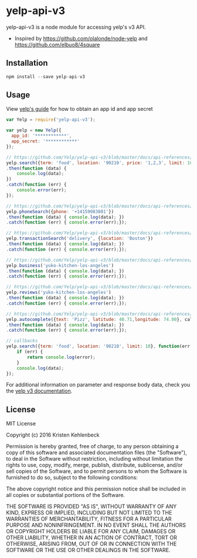 # yelp-api-v3

yelp-api-v3 is a node module for accessing yelp's v3 API.
  - Inspired by https://github.com/olalonde/node-yelp and https://github.com/elbuo8/4square

## Installation
```javascript
npm install --save yelp-api-v3
```

## Usage
View [yelp's guide](https://github.com/Yelp/yelp-api-v3/blob/master/docs/tutorials/get-start-yelp-api-v3.md) for how to obtain an app id and app secret

```javascript
var Yelp = require('yelp-api-v3');

var yelp = new Yelp({
  app_id: '************',
  app_secret: '************'
});

// https://github.com/Yelp/yelp-api-v3/blob/master/docs/api-references/businesses-search.md
yelp.search({term: 'food', location: '90210', price: '1,2,3', limit: 10})
.then(function (data) {
    console.log(data);
})
.catch(function (err) {
    console.error(err);
});

// https://github.com/Yelp/yelp-api-v3/blob/master/docs/api-references/businesses-search-phone.md
yelp.phoneSearch({phone: '+14159083801'})
.then(function (data) { console.log(data); })
.catch(function (err) { console.error(err);});

// https://github.com/Yelp/yelp-api-v3/blob/master/docs/api-references/transactions-search.md
yelp.transactionSearch('delivery', {location: 'Boston'})
.then(function (data) { console.log(data); })
.catch(function (err) { console.error(err);});

// https://github.com/Yelp/yelp-api-v3/blob/master/docs/api-references/businesses-id.md
yelp.business('yuko-kitchen-los-angeles')
.then(function (data) { console.log(data); })
.catch(function (err) { console.error(err);});

// https://github.com/Yelp/yelp-api-v3/blob/master/docs/api-references/businesses-id-reviews.md
yelp.reviews('yuko-kitchen-los-angeles')
.then(function (data) { console.log(data); })
.catch(function (err) { console.error(err);});

// https://github.com/Yelp/yelp-api-v3/blob/master/docs/api-references/autocomplete.md
yelp.autocomplete({text: 'Pizz', latitude: 40.71,longitude: 74.00}, callback)
.then(function (data) { console.log(data); })
.catch(function (err) { console.error(err);});

// callbacks
yelp.search({term: 'food', location: '90210', limit: 10}, function(err, data) {
    if (err) {
        return console.log(error);
    }
    console.log(data);
});
```
For additional information on parameter and response body data, check you the [yelp v3 documentation](https://github.com/Yelp/yelp-api-v3).

## License
MIT License

Copyright (c) 2016 Kristen Kehlenbeck

Permission is hereby granted, free of charge, to any person obtaining a copy
of this software and associated documentation files (the "Software"), to deal
in the Software without restriction, including without limitation the rights
to use, copy, modify, merge, publish, distribute, sublicense, and/or sell
copies of the Software, and to permit persons to whom the Software is
furnished to do so, subject to the following conditions:

The above copyright notice and this permission notice shall be included in all
copies or substantial portions of the Software.

THE SOFTWARE IS PROVIDED "AS IS", WITHOUT WARRANTY OF ANY KIND, EXPRESS OR
IMPLIED, INCLUDING BUT NOT LIMITED TO THE WARRANTIES OF MERCHANTABILITY,
FITNESS FOR A PARTICULAR PURPOSE AND NONINFRINGEMENT. IN NO EVENT SHALL THE
AUTHORS OR COPYRIGHT HOLDERS BE LIABLE FOR ANY CLAIM, DAMAGES OR OTHER
LIABILITY, WHETHER IN AN ACTION OF CONTRACT, TORT OR OTHERWISE, ARISING FROM,
OUT OF OR IN CONNECTION WITH THE SOFTWARE OR THE USE OR OTHER DEALINGS IN THE
SOFTWARE.

